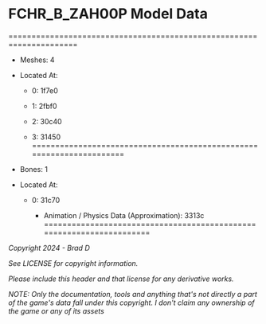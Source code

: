 # FCHR_B_ZAH00P Model Data
=====================================================================

* Meshes: 4

* Located At:

  * 0: 1f7e0

  * 1: 2fbf0

  * 2: 30c40

  * 3: 31450
=====================================================================

* Bones: 1

* Located At:

  * 0: 31c70

    * Animation / Physics Data (Approximation): 3313c
=====================================================================

*Copyright 2024 - Brad D*

*See LICENSE for copyright information.*

*Please include this header and that license for any derivative works.*

*NOTE: Only the documentation, tools and anything that's not directly a part of the game's data fall under this copyright. I don't claim any ownership of the game or any of its assets*
